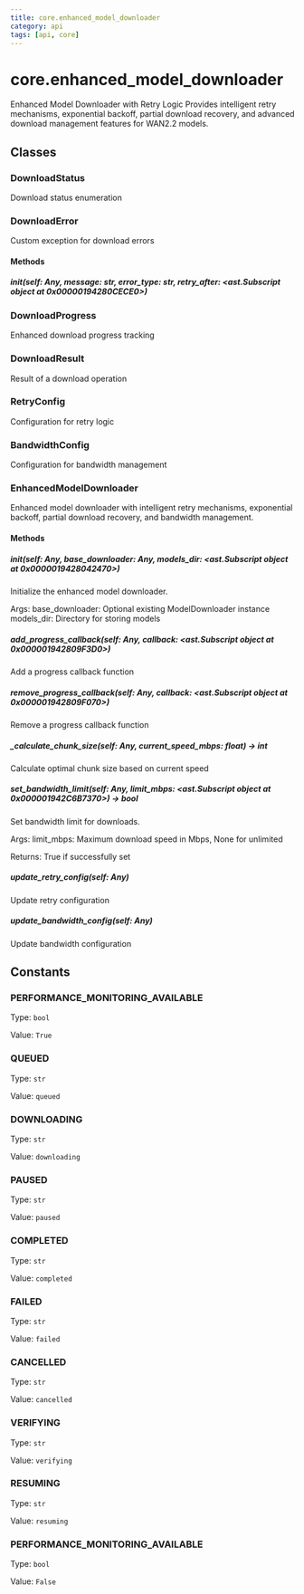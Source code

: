 ```yaml
---
title: core.enhanced_model_downloader
category: api
tags: [api, core]
---
```


# core.enhanced_model_downloader

Enhanced Model Downloader with Retry Logic
Provides intelligent retry mechanisms, exponential backoff, partial download recovery,
and advanced download management features for WAN2.2 models.

## Classes

### DownloadStatus

Download status enumeration

### DownloadError

Custom exception for download errors

#### Methods

##### __init__(self: Any, message: str, error_type: str, retry_after: <ast.Subscript object at 0x00000194280CECE0>)



### DownloadProgress

Enhanced download progress tracking

### DownloadResult

Result of a download operation

### RetryConfig

Configuration for retry logic

### BandwidthConfig

Configuration for bandwidth management

### EnhancedModelDownloader

Enhanced model downloader with intelligent retry mechanisms,
exponential backoff, partial download recovery, and bandwidth management.

#### Methods

##### __init__(self: Any, base_downloader: Any, models_dir: <ast.Subscript object at 0x0000019428042470>)

Initialize the enhanced model downloader.

Args:
    base_downloader: Optional existing ModelDownloader instance
    models_dir: Directory for storing models

##### add_progress_callback(self: Any, callback: <ast.Subscript object at 0x000001942809F3D0>)

Add a progress callback function

##### remove_progress_callback(self: Any, callback: <ast.Subscript object at 0x000001942809F070>)

Remove a progress callback function

##### _calculate_chunk_size(self: Any, current_speed_mbps: float) -> int

Calculate optimal chunk size based on current speed

##### set_bandwidth_limit(self: Any, limit_mbps: <ast.Subscript object at 0x000001942C6B7370>) -> bool

Set bandwidth limit for downloads.

Args:
    limit_mbps: Maximum download speed in Mbps, None for unlimited
    
Returns:
    True if successfully set

##### update_retry_config(self: Any)

Update retry configuration

##### update_bandwidth_config(self: Any)

Update bandwidth configuration

## Constants

### PERFORMANCE_MONITORING_AVAILABLE

Type: `bool`

Value: `True`

### QUEUED

Type: `str`

Value: `queued`

### DOWNLOADING

Type: `str`

Value: `downloading`

### PAUSED

Type: `str`

Value: `paused`

### COMPLETED

Type: `str`

Value: `completed`

### FAILED

Type: `str`

Value: `failed`

### CANCELLED

Type: `str`

Value: `cancelled`

### VERIFYING

Type: `str`

Value: `verifying`

### RESUMING

Type: `str`

Value: `resuming`

### PERFORMANCE_MONITORING_AVAILABLE

Type: `bool`

Value: `False`

